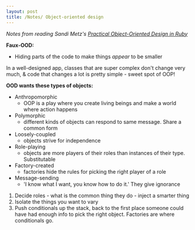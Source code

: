 ```yaml
---
layout: post
title: /Notes/ Object-oriented design
---
```


_Notes from reading Sandi Metz's [Practical Object-Oriented Design in Ruby](https://www.poodr.com/)_

**Faux-OOD:**
- Hiding parts of the code to make things _appear_ to be smaller   

In a well-designed app, classes that are super complex don't change very much, & code that changes a lot is pretty simple - sweet spot of OOP!

**OOD wants these types of objects:**
- Anthropomorphic
    - OOP is a play where you create living beings and make a world where action happens
- Polymorphic
    - different kinds of objects can respond to same message. Share a common form
- Loosely-coupled
    - objects strive for independence
- Role-playing
    - objects are more players of their roles than instances of their type. Substitutable
- Factory-created
    - factories hide the rules for picking the right player of a role
- Message-sending
    - 'I know what I want, you know how to do it.' They give ignorance

1. Decide roles - what is the common thing they do - inject a smarter thing
2. Isolate the things you want to vary
3. Push conditionals up the stack, back to the first place someone could have had enough info to pick the right object. Factories are where conditionals go.
